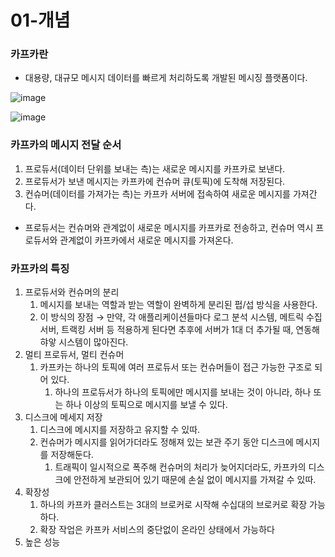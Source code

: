 # 01-개념

### 카프카란

* 대용량, 대규모 메시지 데이터를 빠르게 처리하도록 개발된 메시징 플랫폼이다.

![image](https://github.com/user-attachments/assets/6fca8b24-4e4e-4852-9ea8-e4a62978ac46)

![image](https://github.com/user-attachments/assets/6c7590cb-75f5-4dff-a3e7-cf5346b12f9d)

### 카프카의 메시지 전달 순서

1. 프로듀서(데이터 단위를 보내는 측)는 새로운 메시지를 카프카로 보낸다.
2. 프로듀서가 보낸 메시지는 카프카에 컨슈머 큐(토픽)에 도착해 저장된다.
3. 컨슈머(데이터를 가져가는 측)는 카프카 서버에 접속하여 새로운 메시지를 가져간다.

* 프로듀서는 컨슈머와 관계없이 새로운 메시지를 카프카로 전송하고, 컨슈머 역시 프로듀서와 관계없이 카프카에서 새로운 메시지를 가져온다.

### 카프카의 특징

1. 프로듀서와 컨슈머의 분리
   1. 메시지를 보내는 역할과 받는 역할이 완벽하게 분리된 펍/섭 방식을 사용한다.
   2. 이 방식의 장점 → 만약, 각 애플리케이션들마다 로그 분석 시스템, 메트릭 수집 서버, 트랙킹 서버 등 적용하게 된다면 추후에 서버가 1대 더 추가될 때, 연동해햐앟 시스템이 많아진다.
2. 멀티 프로듀서, 멀티 컨슈머
   1. 카프카는 하나의 토픽에 여러 프로듀서 또는 컨슈머들이 접근 가능한 구조로 되어 있다.
      1. 하나의 프로듀서가 하나의 토픽에만 메시지를 보내는 것이 아니라, 하나 또는 하나 이상의 토픽으로 메시지를 보낼 수 있다.
3. 디스크에 메세지 저장
   1. 디스크에 메시지를 저장하고 유지할 수 있따.
   2. 컨슈머가 메시지를 읽어가더라도 정해져 있는 보관 주기 동안 디스크에 메시지를 저장해둔다.
      1. 트래픽이 일시적으로 폭주해 컨슈머의 처리가 늦어지더라도, 카프카의 디스크에 안전하게 보관되어 있기 때문에 손실 없이 메시지를 가져갈 수 있따.
4. 확장성
   1. 하나의 카프카 클러스트는 3대의 브로커로 시작해 수십대의 브로커로 확장 가능하다.
   2. 확장 작업은 카프카 서비스의 중단없이 온라인 상태에서 가능하다
5. 높은 성능
